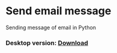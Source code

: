 # Send email message
 Sending message of email in Python
<h3>Desktop version: 
<a href="https://github.com/TalandBotirjon/Send-message-email/blob/main/desktop_version.exe" download>Download </a>
</h3>
